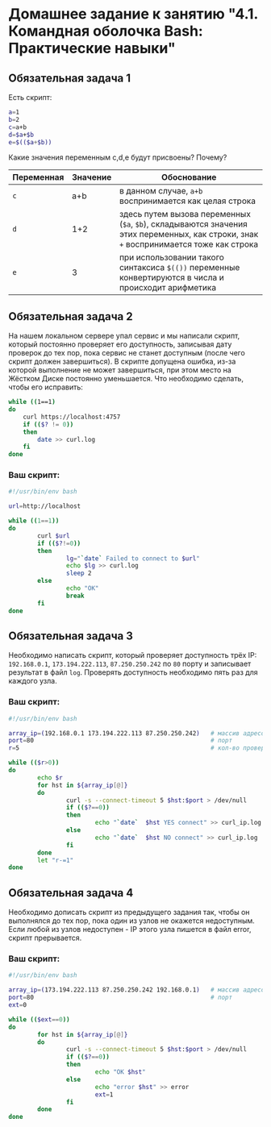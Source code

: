 
# Домашнее задание к занятию "4.1. Командная оболочка Bash: Практические навыки"

## Обязательная задача 1

Есть скрипт:
```bash
a=1
b=2
c=a+b
d=$a+$b
e=$(($a+$b))
```

Какие значения переменным c,d,e будут присвоены? Почему?

| Переменная  | Значение | Обоснование                                                                                                                           |
| ------------- |----------|---------------------------------------------------------------------------------------------------------------------------------------|
| `c`  | a+b      | в данном случае, `a+b` воспринимается как целая строка                                                                                |
| `d`  | 1+2      | здесь путем вызова переменных (`$a`, `$b`), складываются значения этих переменных, как строки, знак `+` воспринимается тоже как строка  |
| `e`  | 3        | при использовании такого синтаксиса `$(())` переменные конвертируются в числа и происходит арифметика                                 |


## Обязательная задача 2
На нашем локальном сервере упал сервис и мы написали скрипт, который постоянно проверяет его доступность, записывая дату проверок до тех пор, пока сервис не станет доступным (после чего скрипт должен завершиться). В скрипте допущена ошибка, из-за которой выполнение не может завершиться, при этом место на Жёстком Диске постоянно уменьшается. Что необходимо сделать, чтобы его исправить:
```bash
while ((1==1)
do
	curl https://localhost:4757
	if (($? != 0))
	then
		date >> curl.log
	fi
done
```

### Ваш скрипт:
```bash
#!/usr/bin/env bash

url=http://localhost

while ((1==1))
do
        curl $url
        if (($?!=0))
        then
                lg="`date` Failed to connect to $url"
                echo $lg >> curl.log
                sleep 2
        else
                echo "OK"
                break
        fi
done
```

## Обязательная задача 3
Необходимо написать скрипт, который проверяет доступность трёх IP: `192.168.0.1`, `173.194.222.113`, `87.250.250.242` по `80` порту и записывает результат в файл `log`. Проверять доступность необходимо пять раз для каждого узла.

### Ваш скрипт:
```bash
#!/usr/bin/env bash

array_ip=(192.168.0.1 173.194.222.113 87.250.250.242)   # массив адресов
port=80                                                 # порт
r=5                                                     # кол-во проверок

while (($r>0))
do
        echo $r
        for hst in ${array_ip[@]}
        do
                curl -s --connect-timeout 5 $hst:$port > /dev/null
                if (($?==0))
                then
                        echo "`date`  $hst YES connect" >> curl_ip.log
                else
                        echo "`date`  $hst NO connect" >> curl_ip.log
                fi
        done
        let "r-=1"
done
```

## Обязательная задача 4
Необходимо дописать скрипт из предыдущего задания так, чтобы он выполнялся до тех пор, пока один из узлов не окажется недоступным. Если любой из узлов недоступен - IP этого узла пишется в файл error, скрипт прерывается.

### Ваш скрипт:
```bash
#!/usr/bin/env bash

array_ip=(173.194.222.113 87.250.250.242 192.168.0.1)   # массив адресов
port=80                                                 # порт
ext=0

while (($ext==0))
do
        for hst in ${array_ip[@]}
        do
                curl -s --connect-timeout 5 $hst:$port > /dev/null
                if (($?==0))
                then
                        echo "OK $hst"
                else
                        echo "error $hst" >> error
                        ext=1
                fi
        done
done
```